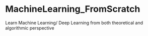 # MachineLearning_FromScratch
Learn Machine  Learning/ Deep Learning from both theoretical and algorithmic perspective
